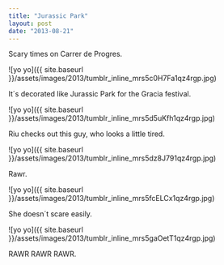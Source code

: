 ```yaml
---
title: "Jurassic Park"
layout: post
date: "2013-08-21"
---
```


Scary times on Carrer de Progres.

![yo yo]({{ site.baseurl }}/assets/images/2013/tumblr_inline_mrs5c0H7Fa1qz4rgp.jpg)

It´s decorated like Jurassic Park for the Gracia festival.

![yo yo]({{ site.baseurl }}/assets/images/2013/tumblr_inline_mrs5d5uKfh1qz4rgp.jpg)

Riu checks out this guy, who looks a little tired.

![yo yo]({{ site.baseurl }}/assets/images/2013/tumblr_inline_mrs5dz8J791qz4rgp.jpg)

Rawr.

![yo yo]({{ site.baseurl }}/assets/images/2013/tumblr_inline_mrs5fcELCx1qz4rgp.jpg)

She doesn´t scare easily.

![yo yo]({{ site.baseurl }}/assets/images/2013/tumblr_inline_mrs5gaOetT1qz4rgp.jpg)

RAWR RAWR RAWR.

